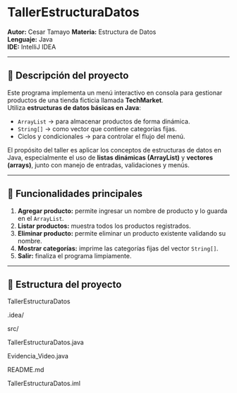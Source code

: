 # TallerEstructuraDatos

**Autor:** Cesar Tamayo 
**Materia:** Estructura de Datos  
**Lenguaje:** Java  
**IDE:** IntelliJ IDEA

---

## 📘 Descripción del proyecto
Este programa implementa un menú interactivo en consola para gestionar productos de una tienda ficticia llamada **TechMarket**.  
Utiliza **estructuras de datos básicas en Java**:
- `ArrayList` → para almacenar productos de forma dinámica.
- `String[]` → como vector que contiene categorías fijas.
- Ciclos y condicionales → para controlar el flujo del menú.

El propósito del taller es aplicar los conceptos de estructuras de datos en Java, especialmente el uso de **listas dinámicas (ArrayList)** y **vectores (arrays)**, junto con manejo de entradas, validaciones y menús.

---

## 🧠 Funcionalidades principales
1. **Agregar producto:** permite ingresar un nombre de producto y lo guarda en el `ArrayList`.
2. **Listar productos:** muestra todos los productos registrados.
3. **Eliminar producto:** permite eliminar un producto existente validando su nombre.
4. **Mostrar categorías:** imprime las categorías fijas del vector `String[]`.
5. **Salir:** finaliza el programa limpiamente.

---

## 🧩 Estructura del proyecto
TallerEstructuraDatos

.idea/

src/

TallerEstructuraDatos.java

Evidencia_Video.java

README.md

TallerEstructuraDatos.iml